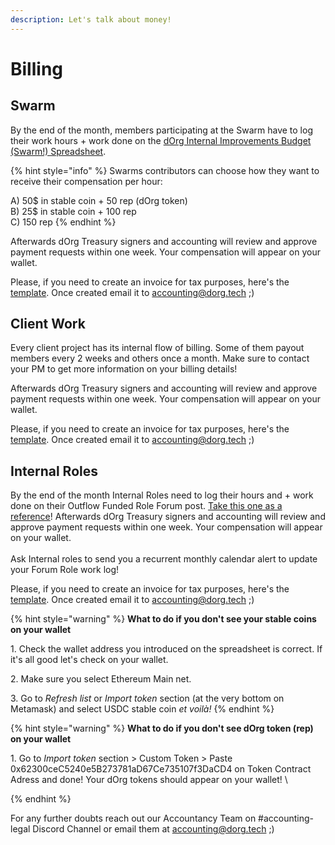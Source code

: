 ```yaml
---
description: Let's talk about money!
---
```


# Billing

## Swarm&#x20;

By the end of the month, members participating at the Swarm have to log their work hours + work done on the [dOrg Internal Improvements Budget (Swarm!) Spreadsheet](https://docs.google.com/spreadsheets/d/1j-DsSaP0riIcS-vXUm-A-roIl4CowRloUEjAZXYeNb8/edit#gid=0).&#x20;

{% hint style="info" %}
Swarms contributors can choose how they want to receive their compensation per hour:&#x20;

A) 50$ in stable coin + 50 rep (dOrg token)\
B) 25$ in stable coin + 100 rep\
C) 150 rep
{% endhint %}

Afterwards dOrg Treasury signers and accounting will review and approve payment requests within one week. Your compensation will appear on your wallet.&#x20;

Please, if you need to create an invoice for tax purposes, here's the [template](https://docs.google.com/spreadsheets/d/1-Ky77y9YqhWVERc-rTVQPy3v9NZ\_ZLM4hGKU6AI1Z3M/edit#gid=790763898). Once created email it to accounting@dorg.tech ;)

## Client Work

Every client project has its internal flow of billing. Some of them payout members every 2 weeks and others once a month. Make sure to contact your PM to get more information on your billing details!&#x20;

Afterwards dOrg Treasury signers and accounting will review and approve payment requests within one week. Your compensation will appear on your wallet.&#x20;

Please, if you need to create an invoice for tax purposes, here's the [template](https://docs.google.com/spreadsheets/d/1-Ky77y9YqhWVERc-rTVQPy3v9NZ\_ZLM4hGKU6AI1Z3M/edit#gid=790763898). Once created email it to accounting@dorg.tech ;)

## Internal Roles &#x20;

By the end of the month Internal Roles need to log their hours and + work done on their Outflow Funded Role Forum post. [Take this one as a reference](https://forum.dorg.tech/t/experience-facilitator-anna-marie-ended-dec-10/104/5)! Afterwards dOrg Treasury signers and accounting will review and approve payment requests within one week. Your compensation will appear on your wallet. \
\
Ask Internal roles to send you a recurrent monthly calendar alert to update your Forum Role work log!&#x20;

Please, if you need to create an invoice for tax purposes, here's the [template](https://docs.google.com/spreadsheets/d/1-Ky77y9YqhWVERc-rTVQPy3v9NZ\_ZLM4hGKU6AI1Z3M/edit#gid=790763898). Once created email it to accounting@dorg.tech ;)



{% hint style="warning" %}
**What to do if you don't see your stable coins on your wallet**&#x20;

1\. Check the wallet address you introduced on the spreadsheet is correct. If it's all good let's check on your wallet.&#x20;

2\. Make sure you select Ethereum Main net.&#x20;

3\. Go to _Refresh list_ or _Import token_ section (at the very bottom on Metamask) and select USDC stable coin _et voilà!_&#x20;
{% endhint %}

{% hint style="warning" %}
**What to do if you don't see dOrg token (rep) on your wallet**

1\. Go to _Import token_ section > Custom Token > Paste 0x62300ceC5240e5B273781aD67Ce735107f3DaCD4 on Token Contract Adress and done! Your dOrg tokens should appear on your wallet! \

{% endhint %}



For any further doubts reach out our Accountancy Team on #accounting-legal Discord Channel or email them at accounting@dorg.tech ;)
